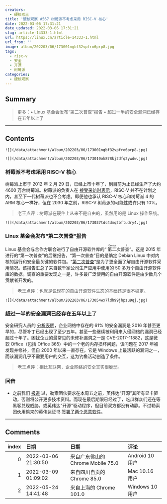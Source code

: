 ```yaml
---
creators:
  - 硬核老王
title: '硬核观察 #567 树莓派不考虑采用 RISC-V 核心'
date: 2022-03-06 17:31:21
date_updated: 2022-03-06 17:31:21
slug: article-14333-1.html
url: https://linux.cn/article-14333-1.html
url_from: ''
image: album/202203/06/173001ngbf32vpfro6prp8.jpg
tags:
  - risc-v
  - 安全
  - 开源
  - 树莓派
categories:
  - 硬核观察
---
```


## Summary

> 更多：• Linux 基金会发布“第二次普查”报告 • 超过一半的安全漏洞已经存在五年以上了

***

<!-- more -->

## Contents

`![](/data/attachment/album/202203/06/173001ngbf32vpfro6prp8.jpg)`

`![](/data/attachment/album/202203/06/173010ok878kj2dfq2ywdw.jpg)`

### 树莓派不考虑采用 RISC-V 核心

树莓派上市于 2012 年 2 月 29 日，已经上市十年了，到目前为止已经生产了大约 4600 万台树莓派。树莓派的负责人在 [接受采访时表示](https://www.theregister.com/2022/02/28/pi_at_10/)，RISC-V 并不在计划之内，甚至下一代树莓派也不会考虑。即便他也承认 RISC-V 核心和树莓派 4 的 ARM 核心一样好，但在 2030 年之前，RISC-V 树莓派的可能性或许只有 10%。

> 
> 老王点评：树莓派在硬件上从来不是自由的，虽然用的是 Linux 操作系统。
> 
> 
> 

`![](/data/attachment/album/202203/06/173037tdc4dmq2bftudry4.jpg)`

### Linux 基金会发布“第二次普查”报告

Linux 基金会与合作方联合进行了自由开源软件库的“<ruby> 第二次普查 <rt>  Census II </rt></ruby>”。这是 2015 年进行的“第一次普查”的后继报告，“第一次普查”目的是确定 Debian Linux 中对内核的运行和安全最关键的软件包。“[第二次普查](https://www.linuxfoundation.org/tools/census-ii-of-free-and-open-source-software--application-libraries/)”是为了更全面了解自由开源软件采用情况。该报告汇总了来自数千家公司生产应用中使用的 50 多万个自由开源软件库的数据。调查的重要发现之一是，许多最广泛使用的自由开源软件是由少数几个贡献者开发的。

> 
> 老王点评：也就是说现在的自由开源软件生态的基础还是很不稳定。
> 
> 
> 

`![](/data/attachment/album/202203/06/173054wx7ldh99jhpzu9qj.jpg)`

### 超过一半的安全漏洞已经存在五年以上了

安全研究人员的 [分析表明](https://www.zdnet.com/article/these-old-security-vulnerabilities-are-creating-new-opportunities-for-hackers/)，企业网络中存在的 61% 的安全漏洞是 2016 年甚至更早的，尽管补丁已经出现了至少五年。甚至一些继续被利用来入侵网络的漏洞已经超过十年了。困扰企业的最常见的未修补漏洞之一是 CVE-2017-11882，这是微软 Office（包括 Office 365）中的一个老的内存损坏问题，该问题在 2017 年被发现并修补，但自 2000 年以来一直存在。它是 Windows 上最活跃的漏洞之一，而该漏洞几乎不需要用户的交互，这为钓鱼活动创造了条件。

> 
> 老王点评：相比互联网，企业网络的安全其实很脆弱。
> 
> 
> 

### 回音

* 之前我们 [报道](https://linux.cn/article-14321-1.html) 过，勒索团伙要求在本周五之前，英伟达“开源”其所有显卡驱动，否则将公开更多技术资料。而现在最后期限已经过了，吃瓜群众们还在等黑客兑现威胁，或英伟达“开源”驱动程序，但目前双方都没有动静。不过勒索团伙用偷来的英伟达证书 [签署了两个恶意软件](https://www.bleepingcomputer.com/news/security/malware-now-using-stolen-nvidia-code-signing-certificates/)。

***

## Comments

|   index | 日期                | 日期                                              | 评论                                                  |
|--------:|:--------------------|:--------------------------------------------------|:------------------------------------------------------|
|       0 | 2022-03-06 21:30:50 | 来自广东佛山的 Chrome Mobile 75.0|Android 10 用户 | 产业链生态不成熟，只会更贵。树莓派为什么要用?         |
|       1 | 2022-03-09 01:09:02 | 来自四川自贡的 Chrome 85.0|Mac 10.16 用户         | 这几天，树莓派的价格炒得太离谱了。                    |
|       2 | 2022-05-24 14:41:48 | 来自上海的 Chrome 101.0|Windows 10 用户           | 树莓派 和 arm 都是 英国公司，应该有什么肮脏的py交易把 |
